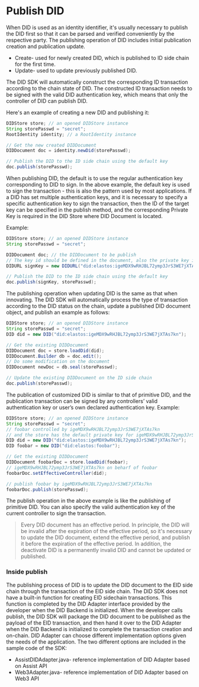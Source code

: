 # Publish DID

When DID is used as an identity identifier, it's usually necessary to publish the DID first so that it can be parsed and verified conveniently by the respective party. The publishing operation of DID includes initial publication creation and publication update.

* Create- used for newly created DID, which is published to ID side chain for the first time.
* Update- used to update previously published DID.

The DID SDK will automatically construct the corresponding ID transaction according to the chain state of DID. The constructed ID transaction needs to be signed with the valid DID authentication key, which means that only the controller of DID can publish DID.&#x20;

Here's an example of creating a new DID and publishing it:

```java
DIDStore store; // an opened DIDStore instance
String storePasswd = "secret";
RootIdentity identity; // a RootIdentity instance

// Get the new created DIDDocument
DIDDocument doc = identity.newDid(storePasswd);

// Publish the DID to the ID side chain using the default key
doc.publish(storePasswd);
```

When publishing DID, the default is to use the regular authentication key corresponding to DID to sign. In the above example, the default key is used to sign the transaction - this is also the pattern used by most applications. If a DID has set multiple authentication keys, and it is necessary to specify a specific authentication key to sign the transaction, then the ID of the target key can be specified in the publish method, and the corresponding Private Key is required in the DID Store where DID Document is located.&#x20;

Example:

```java
DIDStore store; // an opened DIDStore instance
String storePasswd = "secret";

DIDDocument doc; // the DIDDocument to be publish
// The key id should be defined in the document, also the private key in the store
DIDURL signKey = new DIDURL("did:elastos:igeMDX9wRHJBL72ymp3JrS3WE7jXTAs7kn#secondary");

// Publish the DID to the ID side chain using the default key
doc.publish(signKey, storePasswd);
```

The publishing operation when updating DID is the same as that when innovating. The DID SDK will automatically process the type of transaction according to the DID status on the chain, update a published DID document object, and publish an example as follows:

```java
DIDStore store; // an opened DIDStore instance
String storePasswd = "secret";
DID did = new DID("did:elastos:igeMDX9wRHJBL72ymp3JrS3WE7jXTAs7kn");

// Get the existing DIDDocument
DIDDocument doc = store.loadDid(did);
DIDDocument.Builder db = doc.edit();
// Do some modification on the document
DIDDocument newDoc = db.seal(storePasswd);

// Update the existing DIDDocument on the ID side chain
doc.publish(storePasswd);
```

The publication of customized DID is similar to that of primitive DID, and the publication transaction can be signed by any controllers’ valid authentication key or user’s own declared authentication key. Example:

```java
DIDStore store; // an opened DIDStore instance
String storePasswd = "secret";
// foobar controlled by igeMDX9wRHJBL72ymp3JrS3WE7jXTAs7kn
// and the store has the default private key for igeMDX9wRHJBL72ymp3JrS3WE7jXTAs7kn
DID did = new DID("did:elastos:igeMDX9wRHJBL72ymp3JrS3WE7jXTAs7kn");
DID foobar = new DID("did:elastos:foobar");

// Get the existing DIDDocument
DIDDocument foobarDoc = store.loadDid(foobar);
// igeMDX9wRHJBL72ymp3JrS3WE7jXTAs7kn on beharf of foobar
foobarDoc.setEffectiveController(did);

// publish foobar by igeMDX9wRHJBL72ymp3JrS3WE7jXTAs7kn
foobarDoc.publish(storePasswd);
```

The publish operation in the above example is like the publishing of primitive DID. You can also specify the valid authentication key of the current controller to sign the transaction.

> Every DID document has an effective period. In principle, the DID will be invalid after the expiration of the effective period, so it's necessary to update the DID document, extend the effective period, and publish it before the expiration of the effective period. In addition, the deactivate DID is a permanently invalid DID and cannot be updated or published.

### Inside publish

The publishing process of DID is to update the DID document to the EID side chain through the transaction of the EID side chain. The DID SDK does not have a built-in function for creating EID sidechain transactions. This function is completed by the DID Adapter interface provided by the developer when the DID Backend is initialized. When the developer calls publish, the DID SDK will package the DID document to be published as the payload of the EID transaction, and then hand it over to the DID Adapter when the DID Backend is initialized to complete the transaction creation and on-chain. DID Adapter can choose different implementation options given the needs of the application. The two different options are included in the sample code of the SDK:

* AssistDIDAdapter.java- reference implementation of DID Adapter based on Assist API
* Web3Adapter.java- reference implementation of DID Adapter based on Web3 API

